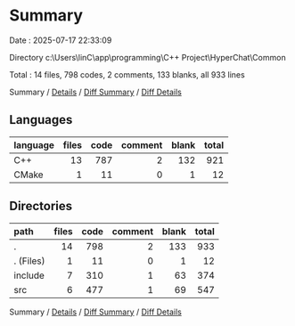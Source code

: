 # Summary

Date : 2025-07-17 22:33:09

Directory c:\\Users\\linC\\app\\programming\\C++ Project\\HyperChat\\Common

Total : 14 files,  798 codes, 2 comments, 133 blanks, all 933 lines

Summary / [Details](details.md) / [Diff Summary](diff.md) / [Diff Details](diff-details.md)

## Languages
| language | files | code | comment | blank | total |
| :--- | ---: | ---: | ---: | ---: | ---: |
| C++ | 13 | 787 | 2 | 132 | 921 |
| CMake | 1 | 11 | 0 | 1 | 12 |

## Directories
| path | files | code | comment | blank | total |
| :--- | ---: | ---: | ---: | ---: | ---: |
| . | 14 | 798 | 2 | 133 | 933 |
| . (Files) | 1 | 11 | 0 | 1 | 12 |
| include | 7 | 310 | 1 | 63 | 374 |
| src | 6 | 477 | 1 | 69 | 547 |

Summary / [Details](details.md) / [Diff Summary](diff.md) / [Diff Details](diff-details.md)